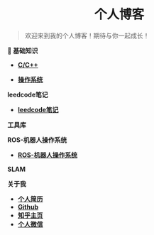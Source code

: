 <h1 align="center">个人博客</h1>

> 欢迎来到我的个人博客！期待与你一起成长！


**🚀 基础知识**

- <font style="font-weight:bold; color:#4169E1;text-decoration:underline;" target="_blank">[C/C++](doc/基础知识/C++基础/README.md)</font>
  

- <font style="font-weight:bold; color:#4169E1;text-decoration:underline;" target="_blank">[操作系统](doc/基础知识/操作系统/README.md)</font>

  
  
**leedcode笔记**  

- <font style="font-weight:bold; color:#4169E1;text-decoration:underline;" target="_blank">[leedcode笔记](doc/leedcode题解/README.md)</font>
  
  
**工具库**


**ROS-机器人操作系统**

- <font style="font-weight:bold; color:#4169E1;text-decoration:underline;" target="_blank">[ROS-机器人操作系统](doc/ROS/README.md#机器人操作系统)</font>


**SLAM**


**关于我**  

- <font style="font-weight:bold; color:#4169E1;text-decoration:underline;" target="_blank">[个人简历](https://github.com/wangrui996)</font>
- <font style="font-weight:bold; color:#4169E1;text-decoration:underline;" target="_blank">[Github](https://github.com/wangrui996?tab=repositories)</font>
- <font style="font-weight:bold; color:#4169E1;text-decoration:underline;" target="_blank">[知乎主页](https://www.zhihu.com/people/wang-rui-70-35/posts)</font>
- <font style="font-weight:bold; color:#4169E1;text-decoration:underline;" target="_blank">[个人微信](image/%E4%B8%AA%E4%BA%BA%E5%BE%AE%E4%BF%A1.jpg)</font>





